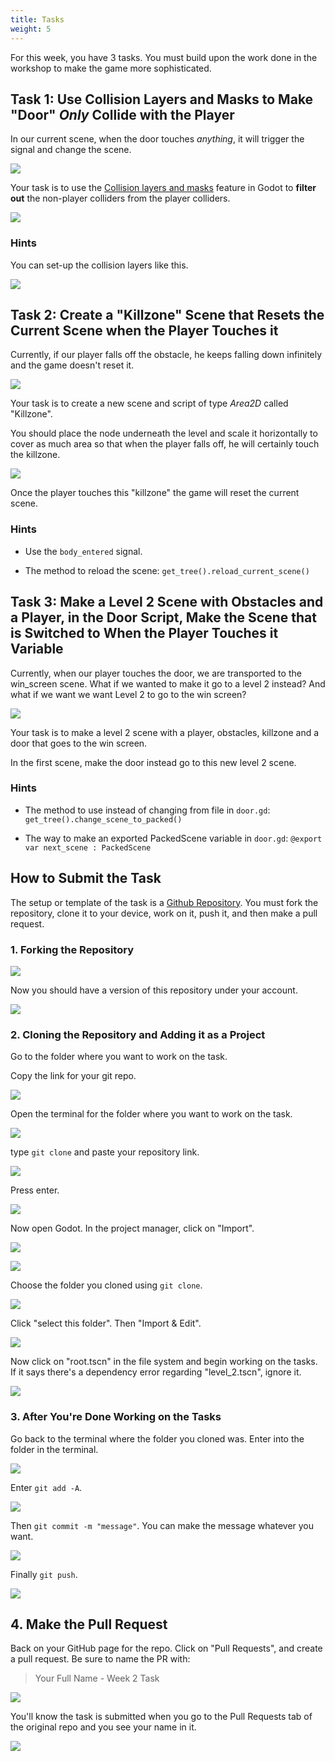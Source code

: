 ```yaml
---
title: Tasks
weight: 5
---
```


For this week, you have 3 tasks. You must build upon the work done in the workshop to make the game more sophisticated.

## Task 1: Use Collision Layers and Masks to Make "Door" *Only* Collide with the Player

In our current scene, when the door touches *anything*, it will trigger the signal and change the scene.

![](../images/2025-02-18-17-10-59-Godot_v4.3-stable_win64_md3O7aoh17.gif)

Your task is to use the [Collision layers and masks](https://docs.godotengine.org/en/stable/tutorials/physics/physics_introduction.html#collision-layers-and-masks) feature in Godot to **filter out** the non-player colliders from the player colliders.

![](../images/2025-02-18-17-12-47-Picture1.png)

### Hints

You can set-up the collision layers like this.

![](../images/2025-02-18-17-13-52-image.png)

## Task 2: Create a "Killzone" Scene that Resets the Current Scene when the Player Touches it

Currently, if our player falls off the obstacle, he keeps falling down infinitely and the game doesn't reset it.

![](../images/2025-02-18-17-16-04-Godot_v4.3-stable_win64_eth5GWKyhR.gif)

Your task is to create a new scene and script of type *Area2D* called "Killzone".

You should place the node underneath the level and scale it horizontally to cover as much area so that when the player falls off, he will certainly touch the killzone.

![](../images/2025-02-18-17-18-59-image.png)

Once the player touches this "killzone" the game will reset the current scene.

### Hints

- Use the `body_entered` signal.

- The method to reload the scene: `get_tree().reload_current_scene()`

## Task 3: Make a Level 2 Scene with Obstacles and a Player, in the Door Script, Make the Scene that is Switched to When the Player Touches it Variable

Currently, when our player touches the door, we are transported to the win_screen scene. What if we wanted to make it go to a level 2 instead? And what if we want we want Level 2 to go to the win screen?

![](../images/2025-02-18-17-28-10-Godot_v4.3-stable_win64_vnGn8RCzFs.gif)

Your task is to make a level 2 scene with a player, obstacles, killzone and a door that goes to the win screen.

In the first scene, make the door instead go to this new level 2 scene.

### Hints

- The method to use instead of changing from file in `door.gd`: `get_tree().change_scene_to_packed()`

- The way to make an exported PackedScene variable in `door.gd`: `@export var next_scene : PackedScene`

## How to Submit the Task

The setup or template of the task is a [Github Repository](https://github.com/GDG-IAU/Week-2-Task). You must fork the repository, clone it to your device, work on it, push it, and then make a pull request.

### 1. Forking the Repository

![](../images/2025-02-18-17-36-27-opera_tWEVjvAnNg.gif)

Now you should have a version of this repository under your account.

![](../images/2025-02-18-17-36-52-image.png)

### 2. Cloning the Repository and Adding it as a Project

Go to the folder where you want to work on the task.

Copy the link for your git repo.

![](../images/2025-02-18-17-38-37-image.png)

Open the terminal for the folder where you want to work on the task.

![](../images/2025-02-18-17-39-44-image.png)

type `git clone` and paste your repository link.

![](../images/2025-02-18-17-40-33-image.png)

Press enter.

![](../images/2025-02-18-17-40-49-image.png)

Now open Godot. In the project manager, click on "Import".

![](../images/2025-02-18-17-41-26-image.png)

![](../images/2025-02-18-17-41-41-image.png)

Choose the folder you cloned using `git clone`.

![](../images/2025-02-18-17-42-15-image.png)

Click "select this folder". Then "Import & Edit".

![](../images/2025-02-18-17-42-34-image.png)

Now click on "root.tscn" in the file system and begin working on the tasks. If it says there's a dependency error regarding "level_2.tscn", ignore it.



![](../images/2025-02-18-17-45-05-image.png)

### 3. After You're Done Working on the Tasks

Go back to the terminal where the folder you cloned was. Enter into the folder in the terminal.

![](../images/2025-02-18-17-46-02-image.png)

Enter `git add -A`.

![](../images/2025-02-18-17-47-01-image.png)

Then `git commit -m "message"`. You can make the message whatever you want.

![](../images/2025-02-18-17-47-31-image.png)

Finally `git push`.

![](../images/2025-02-18-17-47-45-image.png)

## 4. Make the Pull Request

Back on your GitHub page for the repo. Click on "Pull Requests", and create a pull request. Be sure to name the PR with:

> Your Full Name - Week 2 Task

![](../images/2025-02-18-17-50-11-opera_w8zDoBHBO7.gif)

You'll know the task is submitted when you go to the Pull Requests tab of the original repo and you see your name in it.

![](../images/2025-02-18-17-50-54-image.png)
